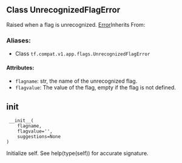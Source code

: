 ## Class UnrecognizedFlagError

Raised when a flag is unrecognized.
[Error](https://www.tensorflow.org/api_docs/python/tf/compat/v1/flags/Error)Inherits From: 

### Aliases:
- Class `tf.compat.v1.app.flags.UnrecognizedFlagError`
#### Attributes:
- `flagname`: str, the name of the unrecognized flag.
- `flagvalue`: The value of the flag, empty if the flag is not defined.
## __init__

```
 __init__(
    flagname,
    flagvalue='',
    suggestions=None
)
```

Initialize self. See help(type(self)) for accurate signature.
